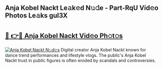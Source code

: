## Anja Kobel Nackt Le𝚊k𝚎d N𝚞𝚍e - Part-RqU Vid𝚎o Photos Le𝚊ks guI3X

# <h2><a href="http://fb2i40.evod.top/?m=Anja+Kobel+Nackt">🔗 👉🔴 Anja Kobel Nackt Vid𝚎o Ph𝚘t𝚘s</a></h2>

[![Anja Kobel Nackt N𝚞d𝚎s](https://i.imgur.com/8V9OHl7.gif)](http://fb2i40.evod.top/?m=Anja+Kobel+Nackt)
Digital creator Anja Kobel Nackt known for dance trend performances and lifestyle vlogs. The public's Anja Kobel Nackt trust in public figures is often eroded by scandals and controversies. 
